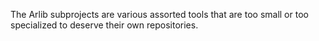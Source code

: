 The Arlib subprojects are various assorted tools that are too small or too specialized to deserve their own repositories.

